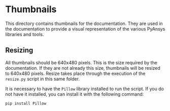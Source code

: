 # Thumbnails

This directory contains thumbnails for the documentation. They are used in the
documentation to provide a visual representation of the various PyAnsys libraries
and tools.

## Resizing

All thumbnails should be 640x480 pixels. This is the size required by the
documentation. If they are not already this size, thumbnails will be resized to
640x480 pixels. Resize takes place
through the execution of the ``resize.py`` script in this same folder.

It is necessary to have the ``Pillow`` library installed to run the script. If
you do not have it installed, you can install it with the following command:

```bash
pip install Pillow
```
